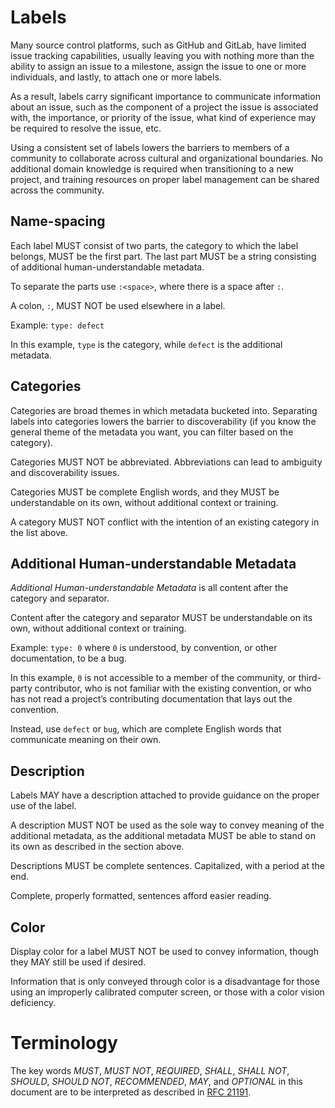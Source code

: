 # Labels

Many source control platforms, such as GitHub and GitLab, have limited issue tracking capabilities, usually leaving you with nothing more than the ability to assign an issue to a milestone, assign the issue to one or more individuals, and lastly, to attach one or more labels.

As a result, labels carry significant importance to communicate information about an issue, such as the component of a project the issue is associated with, the importance, or priority of the issue, what kind of experience may be required to resolve the issue, etc.

Using a consistent set of labels lowers the barriers to members of a community to collaborate across cultural and organizational boundaries. No additional domain knowledge is required when transitioning to a new project, and training resources on proper label management can be shared across the community.

## Name-spacing

Each label MUST consist of two parts, the category to which the label belongs, MUST be the first part. The last part MUST be a string consisting of additional human-understandable metadata.

To separate the parts use `:<space>`, where there is a space after `:`.

A colon, `:`, MUST NOT be used elsewhere in a label.

Example: `type: defect`

In this example, `type` is the category, while `defect` is the additional metadata.

## Categories

Categories are broad themes in which metadata bucketed into. Separating labels into categories lowers the barrier to discoverability (if you know the general theme of the metadata you want, you can filter based on the category).

Categories MUST NOT be abbreviated. Abbreviations can lead to ambiguity and discoverability issues.

Categories MUST be complete English words, and they MUST be understandable on its own, without additional context or training.

A category MUST NOT conflict with the intention of an existing category in the list above.

## Additional Human-understandable Metadata

_Additional Human-understandable Metadata_ is all content after the category and separator.

Content after the category and separator MUST be understandable on its own, without additional context or training.

Example: `type: 0` where `0` is understood, by convention, or other documentation, to be a bug.

In this example, `0` is not accessible to a member of the community, or third-party contributor, who is not familiar with the existing convention, or who has not read a project’s contributing documentation that lays out the convention.

Instead, use `defect` or `bug`, which are complete English words that communicate meaning on their own.

## Description

Labels MAY have a description attached to provide guidance on the proper use of the label.

A description MUST NOT be used as the sole way to convey meaning of the additional metadata, as the additional metadata MUST be able to stand on its own as described in the section above.

Descriptions MUST be complete sentences. Capitalized, with a period at the end.

Complete, properly formatted, sentences afford easier reading.

## Color

Display color for a label MUST NOT be used to convey information, though they MAY still be used if desired.

Information that is only conveyed through color is a disadvantage for those using an improperly calibrated computer screen, or those with a color vision deficiency.

# Terminology

The key words _MUST_, _MUST NOT_, _REQUIRED_, _SHALL_, _SHALL NOT_, _SHOULD_, _SHOULD NOT_, _RECOMMENDED_, _MAY_, and _OPTIONAL_ in this document are to be interpreted as described in [RFC 21191](https://tools.ietf.org/html/rfc2119).
